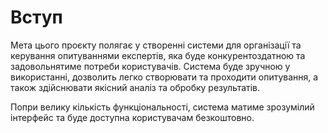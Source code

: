 # Вступ

Мета цього проєкту полягає у створенні системи для організації та керування опитуваннями експертів, 
яка буде конкурентоздатною та задовольнятиме потреби користувачів. Система буде зручною у використанні, 
дозволить легко створювати та проходити опитування, а також здійснювати якісний аналіз та обробку результатів. 

Попри велику кількість функціональності, система матиме зрозумілий інтерфейс та буде доступна користувачам безкоштовно.